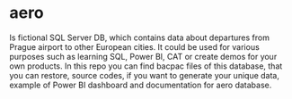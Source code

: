 # aero
Is fictional SQL Server DB, which contains data about departures from Prague airport to other European cities. It could be used for various purposes such as learning SQL, Power BI, CAT or create demos for your own products. In this repo you can find bacpac files of this database, that you can restore, source codes, if you want to generate your unique data, example of Power BI dashboard and documentation for aero database.
